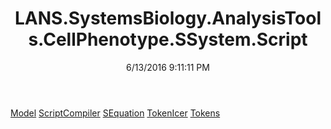 ﻿---
title: LANS.SystemsBiology.AnalysisTools.CellPhenotype.SSystem.Script
date: 6/13/2016 9:11:11 PM
---

[Model](T-LANS.SystemsBiology.AnalysisTools.CellPhenotype.SSystem.Script.Model.html)
[ScriptCompiler](T-LANS.SystemsBiology.AnalysisTools.CellPhenotype.SSystem.Script.ScriptCompiler.html)
[SEquation](T-LANS.SystemsBiology.AnalysisTools.CellPhenotype.SSystem.Script.SEquation.html)
[TokenIcer](T-LANS.SystemsBiology.AnalysisTools.CellPhenotype.SSystem.Script.TokenIcer.html)
[Tokens](T-LANS.SystemsBiology.AnalysisTools.CellPhenotype.SSystem.Script.Tokens.html)
